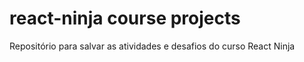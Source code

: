 # react-ninja course projects

Repositório para salvar as atividades e desafios do curso React Ninja
